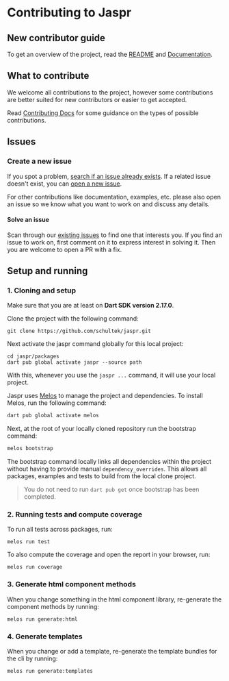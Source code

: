 # Contributing to Jaspr

## New contributor guide

To get an overview of the project, read the [README](README.md) 
and [Documentation](https://docs.page/schultek/jaspr).

## What to contribute

We welcome all contributions to the project, however some contributions are better suited 
for new contributors or easier to get accepted.

Read [Contributing Docs](https://docs.page/schultek/jaspr) for some guidance on the types
of possible contributions.

## Issues

### Create a new issue

If you spot a problem, [search if an issue already exists](https://github.com/schultek/jaspr/issues). 
If a related issue doesn't exist, you can [open a new issue](https://github.com/schultek/jaspr/issues/new).

For other contributions like documentation, examples, etc. please also open an issue so we know what you
want to work on and discuss any details.

#### Solve an issue

Scan through our [existing issues](https://github.com/github/docs/issues) to find one that interests you. 
If you find an issue to work on, first comment on it to express interest in solving it. 
Then you are welcome to open a PR with a fix.

## Setup and running

### 1. Cloning and setup

Make sure that you are at least on **Dart SDK version 2.17.0**.

Clone the project with the following command:
```shell
git clone https://github.com/schultek/jaspr.git
```

Next activate the jaspr command globally for this local project:
```shell
cd jaspr/packages
dart pub global activate jaspr --source path
```

With this, whenever you use the `jaspr ...` command, it will use your local project.

Jaspr uses [Melos](https://github.com/invertase/melos) to manage the project and dependencies.
To install Melos, run the following command:

```dart
dart pub global activate melos
```

Next, at the root of your locally cloned repository run the bootstrap command:

```dart
melos bootstrap
```

The bootstrap command locally links all dependencies within the project without having to provide manual `dependency_overrides`. 
This allows all packages, examples and tests to build from the local clone project.

> You do not need to run `dart pub get` once bootstrap has been completed.

### 2. Running tests and compute coverage

To run all tests across packages, run:

```shell
melos run test
```

To also compute the coverage and open the report in your browser, run:

```shell
melos run coverage
```

### 3. Generate html component methods

When you change something in the html component library, re-generate the component
methods by running:

```shell
melos run generate:html
```

### 4. Generate templates

When you change or add a template, re-generate the template bundles for the cli by running:

```shell
melos run generate:templates
```
